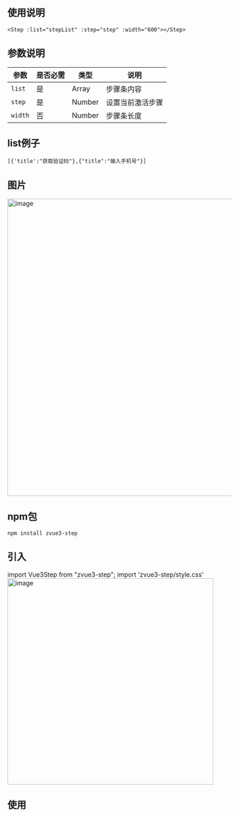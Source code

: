 ## 使用说明
```
<Step :list="stepList" :step="step" :width="600"></Step>
```

## 参数说明

 参数  |  是否必需   |  类型  |   说明
 ---- | ---------- | ------  |   ----
 `list` | 是        | Array   |  步骤条内容
 `step` | 是       | Number |  设置当前激活步骤
 `width`  | 否  |  Number  | 步骤条长度

 ## list例子
```
[{'title':"获取验证码"},{"title":"输入手机号"}]
```

## 图片
<img width="667" alt="image" src="https://github.com/xiao-zhang-923/step/assets/20633544/c9726b53-72c6-41a5-a163-f25e9cc6238f">


## npm包
```
npm install zvue3-step
```
## 引入
import Vue3Step from "zvue3-step";
import 'zvue3-step/style.css'
<img width="463" alt="image" src="https://github.com/xiao-zhang-923/step/assets/20633544/56ce0cfb-2853-40f8-ad1c-daceaa7c621c">
## 使用

